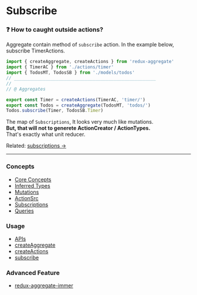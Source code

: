 # Subscribe

### ❓ How to caught outside actions?

Aggregate contain method of `subscribe` action.
In the example below, subscribe TimerActions.

```javascript
import { createAggregate, createActions } from 'redux-aggregate'
import { TimerAC } from './actions/timer'
import { TodosMT, TodosSB } from './models/todos'
// ______________________________________________________
//
// @ Aggregates

export const Timer = createActions(TimerAC, 'timer/')
export const Todos = createAggregate(TodosMT, 'todos/')
Todos.subscribe(Timer, TodosSB.Timer)
```

The map of `Subscriptions`, It looks very much like mutations.  
**But, that will not to generete ActionCreator / ActionTypes.**  
That's exactly what unit reducer.

Related: [subscriptions ->](subscriptions.md)

___

### Concepts

* [Core Concepts](coreConcepts.md)
* [Inferred Types](inferredTypes.md)
* [Mutations](mutations.md)
* [ActionSrc](actionSources.md)
* [Subscriptions](subscriptions.md)
* [Queries](queries.md)

### Usage

* [APIs](apis.md)
* [createAggregate](createAggregate.md)
* [createActions](createActions.md)
* [subscribe](subscribe.md)

### Advanced Feature

* [redux-aggregate-immer](redux-aggregate-immer.md)
